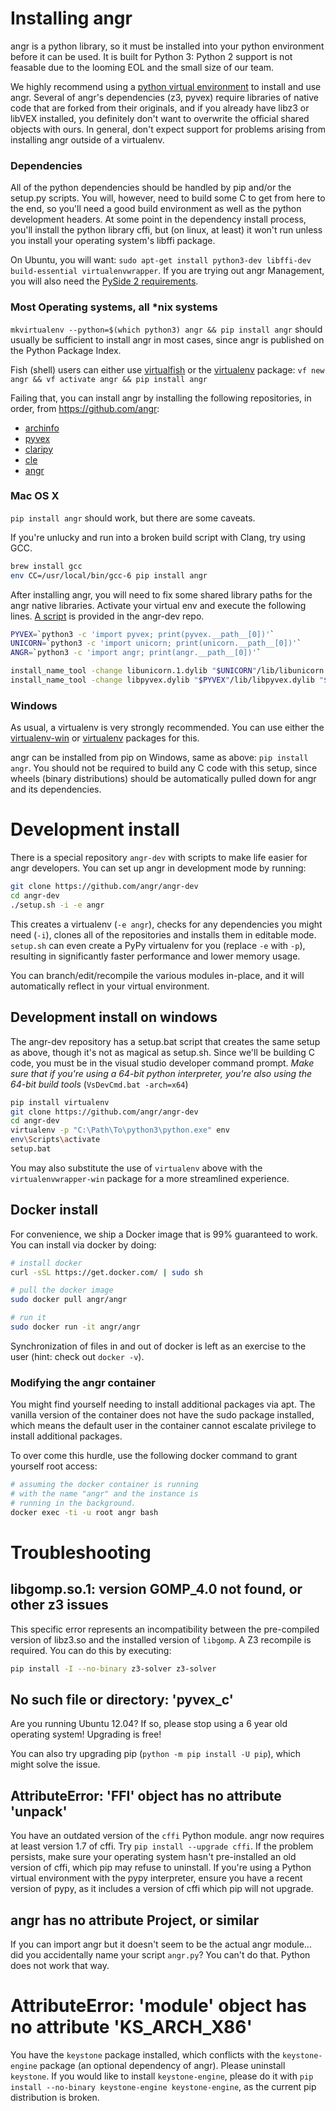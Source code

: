 # Installing angr

angr is a python library, so it must be installed into your python environment before it can be used. It is built for Python 3: Python 2 support is not feasable due to the looming EOL and the small size of our team.

We highly recommend using a [python virtual environment](https://virtualenvwrapper.readthedocs.org/en/latest/) to install and use angr. Several of angr's dependencies (z3, pyvex) require libraries of native code that are forked from their originals, and if you already have libz3 or libVEX installed, you definitely don't want to overwrite the official shared objects with ours. In general, don't expect support for problems arising from installing angr outside of a virtualenv.

### Dependencies

All of the python dependencies should be handled by pip and/or the setup.py scripts. You will, however, need to build some C to get from here to the end, so you'll need a good build environment as well as the python development headers. At some point in the dependency install process, you'll install the python library cffi, but (on linux, at least) it won't run unless you install your operating system's libffi package.

On Ubuntu, you will want: `sudo apt-get install python3-dev libffi-dev build-essential virtualenvwrapper`. If you are trying out angr Management, you will also need the [PySide 2 requirements](https://wiki.qt.io/Qt_for_Python/GettingStarted).

### Most Operating systems, all \*nix systems

`mkvirtualenv --python=$(which python3) angr && pip install angr` should usually be sufficient to install angr in most cases, since angr is published on the Python Package Index.

Fish (shell) users can either use [virtualfish](https://github.com/adambrenecki/virtualfish) or the [virtualenv](https://pypi.python.org/pypi/virtualenv) package: `vf new angr && vf activate angr && pip install angr`

Failing that, you can install angr by installing the following repositories, in order, from https://github.com/angr:

- [archinfo](https://github.com/angr/archinfo)
- [pyvex](https://github.com/angr/pyvex)
- [claripy](https://github.com/angr/claripy)
- [cle](https://github.com/angr/cle)
- [angr](https://github.com/angr/angr)

### Mac OS X

`pip install angr` should work, but there are some caveats.

If you're unlucky and run into a broken build script with Clang, try using GCC.

```bash
brew install gcc
env CC=/usr/local/bin/gcc-6 pip install angr
```

After installing angr, you will need to fix some shared library paths for the angr native libraries.
Activate your virtual env and execute the following lines. [A script](https://github.com/angr/angr-dev/blob/master/fix_macOS.sh) is provided in the angr-dev repo.

```bash
PYVEX=`python3 -c 'import pyvex; print(pyvex.__path__[0])'`
UNICORN=`python3 -c 'import unicorn; print(unicorn.__path__[0])'`
ANGR=`python3 -c 'import angr; print(angr.__path__[0])'`

install_name_tool -change libunicorn.1.dylib "$UNICORN"/lib/libunicorn.dylib "$ANGR"/lib/angr_native.dylib
install_name_tool -change libpyvex.dylib "$PYVEX"/lib/libpyvex.dylib "$ANGR"/lib/angr_native.dylib
```

### Windows

As usual, a virtualenv is very strongly recommended. You can use either the [virtualenv-win](https://pypi.org/project/virtualenvwrapper-win/) or [virtualenv](https://pypi.python.org/pypi/virtualenv) packages for this.

angr can be installed from pip on Windows, same as above: `pip install angr`.
You should not be required to build any C code with this setup, since wheels (binary distributions) should be automatically pulled down for angr and its dependencies.

# Development install

There is a special repository `angr-dev` with scripts to make life easier for angr developers.
You can set up angr in development mode by running:

```bash
git clone https://github.com/angr/angr-dev
cd angr-dev
./setup.sh -i -e angr
```

This creates a virtualenv (`-e angr`), checks for any dependencies you might need (`-i`), clones all of the repositories and installs them in editable mode.
`setup.sh` can even create a PyPy virtualenv for you (replace `-e` with `-p`), resulting in significantly faster performance and lower memory usage.

You can branch/edit/recompile the various modules in-place, and it will automatically reflect in your virtual environment.

## Development install on windows

The angr-dev repository has a setup.bat script that creates the same setup as above, though it's not as magical as setup.sh.
Since we'll be building C code, you must be in the visual studio developer command prompt.
*Make sure that if you're using a 64-bit python interpreter, you're also using the 64-bit build tools* (`VsDevCmd.bat -arch=x64`)

```bash
pip install virtualenv
git clone https://github.com/angr/angr-dev
cd angr-dev
virtualenv -p "C:\Path\To\python3\python.exe" env
env\Scripts\activate
setup.bat
```

You may also substitute the use of `virtualenv` above with the `virtualenvwrapper-win` package for a more streamlined experience.

## Docker install

For convenience, we ship a Docker image that is 99% guaranteed to work.
You can install via docker by doing:

```bash
# install docker
curl -sSL https://get.docker.com/ | sudo sh

# pull the docker image
sudo docker pull angr/angr

# run it
sudo docker run -it angr/angr
```

Synchronization of files in and out of docker is left as an exercise to the user (hint: check out `docker -v`).

### Modifying the angr container

You might find yourself needing to install additional packages via apt. The vanilla version of the container does not have the sudo package installed, which means the default user in the container cannot escalate privilege to install additional packages. 

To over come this hurdle, use the following docker command to grant yourself root access:

```bash
# assuming the docker container is running 
# with the name "angr" and the instance is
# running in the background.
docker exec -ti -u root angr bash
```

# Troubleshooting

## libgomp.so.1: version GOMP_4.0 not found, or other z3 issues

This specific error represents an incompatibility between the pre-compiled version of libz3.so and the installed version of `libgomp`. A Z3 recompile is required. You can do this by executing:

```bash
pip install -I --no-binary z3-solver z3-solver
```

## No such file or directory: 'pyvex_c'

Are you running Ubuntu 12.04? If so, please stop using a 6 year old operating system! Upgrading is free!

You can also try upgrading pip (`python -m pip install -U pip`), which might solve the issue.

## AttributeError: 'FFI' object has no attribute 'unpack'

You have an outdated version of the `cffi` Python module.  angr now requires at least version 1.7 of cffi.
Try `pip install --upgrade cffi`.  If the problem persists, make sure your operating system hasn't pre-installed an old version of cffi, which pip may refuse to uninstall.
If you're using a Python virtual environment with the pypy interpreter, ensure you have a recent version of pypy, as it includes a version of cffi which pip will not upgrade.

## angr has no attribute Project, or similar

If you can import angr but it doesn't seem to be the actual angr module... did you accidentally name your script `angr.py`?
You can't do that. Python does not work that way.

# AttributeError: 'module' object has no attribute 'KS_ARCH_X86'

You have the `keystone` package installed, which conflicts with the `keystone-engine` package (an optional dependency of angr).
Please uninstall `keystone`.
If you would like to install `keystone-engine`, please do it with `pip install --no-binary keystone-engine keystone-engine`, as the current pip distribution is broken.
